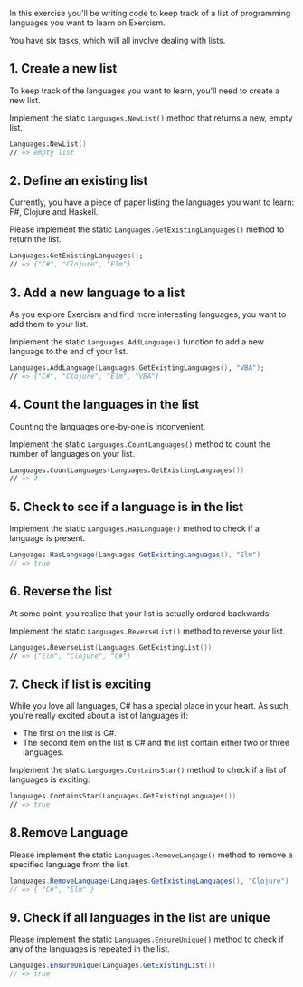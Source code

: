 In this exercise you'll be writing code to keep track of a list of programming languages you want to learn on Exercism.

You have six tasks, which will all involve dealing with lists.

## 1. Create a new list

To keep track of the languages you want to learn, you'll need to create a new list.

Implement the static `Languages.NewList()` method that returns a new, empty list.

```fsharp
Languages.NewList()
// => empty list
```

## 2. Define an existing list

Currently, you have a piece of paper listing the languages you want to learn: F#, Clojure and Haskell.

Please implement the static `Languages.GetExistingLanguages()` method to return the list.

```fsharp
Languages.GetExistingLanguages();
// => {"C#", "Clojure", "Elm"}
```

## 3. Add a new language to a list

As you explore Exercism and find more interesting languages, you want to add them to your list.

Implement the static `Languages.AddLanguage()` function to add a new language to the end of your list.

```fsharp
Languages.AddLanguage(Languages.GetExistingLanguages(), "VBA");
// => {"C#", "Clojure", "Elm", "VBA"}
```

## 4. Count the languages in the list

Counting the languages one-by-one is inconvenient.

Implement the static `Languages.CountLanguages()` method to count the number of languages on your list.

```fsharp
Languages.CountLanguages(Languages.GetExistingLanguages())
// => 3
```

## 5. Check to see if a language is in the list

Implement the static `Languages.HasLanguage()` method to check if a language is present.

```csharp
Languages.HasLanguage(Languages.GetExistingLanguages(), "Elm")
// => true
```

## 6. Reverse the list

At some point, you realize that your list is actually ordered backwards!

Implement the static `Languages.ReverseList()` method to reverse your list.

```fsharp
Languages.ReverseList(Languages.GetExistingList())
// => {"Elm", "Clojure", "C#"}
```

## 7. Check if list is exciting

While you love all languages, C# has a special place in your heart. As such, you're really excited about a list of languages if:

- The first on the list is C#.
- The second item on the list is C# and the list contain either two or three languages.

Implement the static `Languages.ContainsStar()` method to check if a list of languages is exciting:

```fsharp
languages.ContainsStar(Languages.GetExistingLanguages())
// => true
```

## 8.Remove Language

Please implement the static `Languages.RemoveLangage()` method to remove a specified language from the list.

```csharp
languages.RemoveLanguage(Languages.GetExistingLanguages(), "Clojure")
// => { "C#", "Elm" }
```

## 9. Check if all languages in the list are unique

Please implement the static `Languages.EnsureUnique()` method to check if any of the languages is repeated in the list.

```csharp
Languages.EnsureUnique(Languages.GetExistingList())
// => true
```
